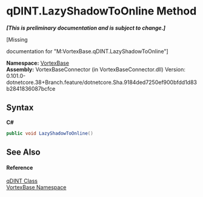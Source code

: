 # qDINT.LazyShadowToOnline Method 
 _**\[This is preliminary documentation and is subject to change.\]**_

\[Missing <summary> documentation for "M:VortexBase.qDINT.LazyShadowToOnline"\]

**Namespace:**&nbsp;<a href="N_VortexBase.md">VortexBase</a><br />**Assembly:**&nbsp;VortexBaseConnector (in VortexBaseConnector.dll) Version: 0.101.0-dotnetcore.38+Branch.feature/dotnetcore.Sha.9184ded7250ef900bfdd1d83b2841836087bcfce

## Syntax

**C#**<br />
``` C#
public void LazyShadowToOnline()
```


## See Also


#### Reference
<a href="T_VortexBase_qDINT.md">qDINT Class</a><br /><a href="N_VortexBase.md">VortexBase Namespace</a><br />